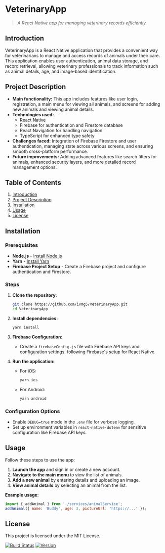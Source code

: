 # **VeterinaryApp**
> *A React Native app for managing veterinary records efficiently.*

## **Introduction**
VeterinaryApp is a React Native application that provides a convenient way for veterinarians to manage and access records of animals under their care. This application enables user authentication, animal data storage, and record retrieval, allowing veterinary professionals to track information such as animal details, age, and image-based identification.

## **Project Description**
- **Main functionality:** This app includes features like user login, registration, a main menu for viewing all animals, and screens for adding new animals and viewing animal details.
- **Technologies used:** 
  - React Native
  - Firebase for authentication and Firestore database
  - React Navigation for handling navigation
  - TypeScript for enhanced type safety
- **Challenges faced:** Integration of Firebase Firestore and user authentication, managing state across various screens, and ensuring smooth cross-platform performance.
- **Future improvements:** Adding advanced features like search filters for animals, enhanced security layers, and more detailed record management options.

## **Table of Contents**
1. [Introduction](#introduction)
2. [Project Description](#project-description)
3. [Installation](#installation)
4. [Usage](#usage)
5. [License](#license)

## **Installation**

### Prerequisites
- **Node.js** - [Install Node.js](https://nodejs.org)
- **Yarn** - [Install Yarn](https://yarnpkg.com/)
- **Firebase Project Setup** - Create a Firebase project and configure authentication and Firestore.

### Steps
1. **Clone the repository:**
   ```bash
   git clone https://github.com/ivmg5/VeterinaryApp.git
   cd VeterinaryApp
   ```

2. **Install dependencies:**
   ```bash
   yarn install
   ```

3. **Firebase Configuration:**
   - Create a `firebaseConfig.js` file with Firebase API keys and configuration settings, following Firebase's setup for React Native.

4. **Run the application:**
   - For iOS:
     ```bash
     yarn ios
     ```
   - For Android:
     ```bash
     yarn android
     ```

### **Configuration Options**
- Enable `DEBUG=true` mode in the `.env` file for verbose logging.
- Set up environment variables in `react-native-dotenv` for sensitive configuration like Firebase API keys.

## **Usage**
Follow these steps to use the app:
1. **Launch the app** and sign in or create a new account.
2. **Navigate to the main menu** to view the list of animals.
3. **Add a new animal** by entering details and uploading an image.
4. **View animal details** by selecting an animal from the list.

**Example usage:**
```javascript
import { addAnimal } from './services/animalService';
addAnimal({ name: 'Buddy', age: 3, pictureUrl: 'https://...' });
```

## **License**
This project is licensed under the MIT License.

[![Build Status](https://img.shields.io/badge/status-active-brightgreen)](#)
[![Version](https://img.shields.io/badge/version-0.0.1-blue)](#)
